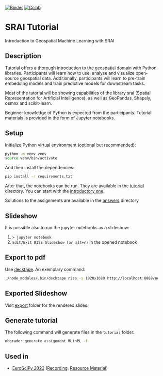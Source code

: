 
[![Binder](https://mybinder.org/badge_logo.svg)](https://mybinder.org/v2/gh/kraina-ai/srai-tutorial/HEAD) [![Colab](https://colab.research.google.com/assets/colab-badge.svg)](https://colab.research.google.com/github/kraina-ai/srai-tutorial/blob/main)

# SRAI Tutorial

Introduction to Geospatial Machine Learning with SRAI

## Description

Tutorial offers a thorough introduction to the geospatial domain with Python libraries. Participants will learn how to use, analyse and visualize open-source geospatial data. Additionally, participants will learn to pre-train embedding models and train predictive models for downstream tasks.

Most of the tutorial will be showing capabilities of the library srai (Spatial Representation for Artificial Intelligence), as well as GeoPandas, Shapely, osmnx and scikit-learn.

Beginner knowledge of Python is expected from the participants. Tutorial materials is provided in the form of Jupyter notebooks.

## Setup

Initialize Python virtual environment (optional but recommended):

```sh
python -m venv venv
source venv/bin/activate
```

And then install the dependencies:

```sh
pip install -r requirements.txt
```

After that, the notebooks can be run. They are available in the [tutorial](tutorial) directory. You can start with the [introductory one](tutorial/MLinPL/00_hello.ipynb).

Solutions to the assignments are available in the [answers](answers) directory

## Slideshow

It is possible also to run the jupyter notebooks as a slideshow:

1. `> jupyter notebook`
2. `Edit/Exit RISE Slideshow (or alt+r)` in the opened notebook

## Export to pdf

Use [decktape](https://rise.readthedocs.io/en/stable/exportpdf.html#using-decktape). An exemplary command:

```sh
./node_modules/.bin/decktape rise -s 1920x1080 http://localhost:8888/notebooks/02_srai.ipynb?token=<copy-token> ./export/02_srai.pdf
```

## Exported Slideshow

Visit [export](./export) folder for the rendered slides.

## Generate tutorial

The following command will generate files in the `tutorial` folder.

```sh
nbgrader generate_assignment MLinPL -f
```

## Used in

- [EuroSciPy 2023](https://pretalx.com/euroscipy-2023/talk/X8LYJY/) ([Recording](https://www.youtube.com/watch?v=JlyPh_AdQ8E), [Resource Material](https://github.com/kraina-ai/srai-tutorial/tree/EuroSciPy2023))
